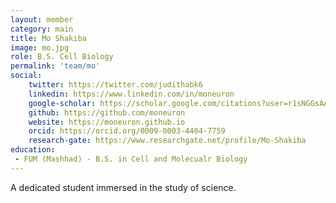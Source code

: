 ```yaml
---
layout: member
category: main
title: Mo Shakiba
image: mo.jpg
role: B.S. Cell Biology
permalink: 'team/mo'
social:
    twitter: https://twitter.com/judithabk6
    linkedin: https://www.linkedin.com/in/moneuron
    google-scholar: https://scholar.google.com/citations?user=r1sNGGsAAAAJ&hl=en
    github: https://github.com/moneuron
    website: https://moneuron.github.io
    orcid: https://orcid.org/0009-0003-4404-7759
    research-gate: https://www.researchgate.net/profile/Mo-Shakiba
education:
 - FUM (Mashhad) - B.S. in Cell and Molecualr Biology
---
```



A dedicated student immersed in the study of science.